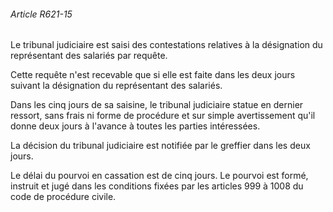 ###### Article R621-15

Le tribunal judiciaire est saisi des contestations relatives à la désignation du représentant des salariés par requête.

Cette requête n'est recevable que si elle est faite dans les deux jours suivant la désignation du représentant des salariés.

Dans les cinq jours de sa saisine, le tribunal judiciaire statue en dernier ressort, sans frais ni forme de procédure et sur simple avertissement qu'il donne deux jours à l'avance à toutes les parties intéressées.

La décision du tribunal judiciaire est notifiée par le greffier dans les deux jours.

Le délai du pourvoi en cassation est de cinq jours. Le pourvoi est formé, instruit et jugé dans les conditions fixées par les articles 999 à 1008 du code de procédure civile.

